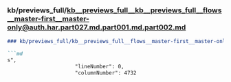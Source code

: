 ### kb/previews_full/kb__previews_full__kb__previews_full__flows__master-first__master-only@auth.har.part027.md.part001.md.part002.md

```md
### kb/previews_full/kb__previews_full__flows__master-first__master-only@auth.har.part027.md.part001.md (part 002)

```md
s",
                      "lineNumber": 0,
                      "columnNumber": 4732
      
```

```

```
